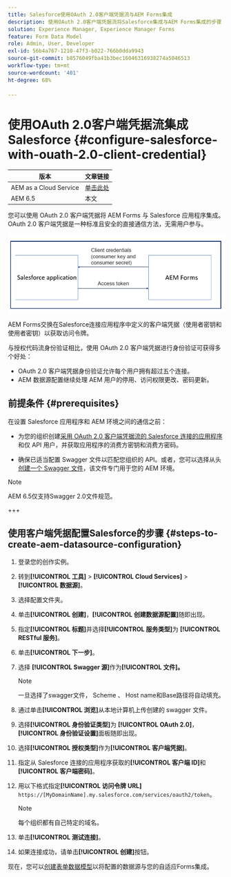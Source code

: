 ```yaml
---
title: Salesforce使用OAuth 2.0客户端凭据流与AEM Forms集成
description: 使用OAuth 2.0客户端凭据流将Salesforce集成与AEM Forms集成的步骤
solution: Experience Manager, Experience Manager Forms
feature: Form Data Model
role: Admin, User, Developer
exl-id: 56b4a767-1210-47f3-b022-766b0dda9943
source-git-commit: b8576049fba41b3bec16046316938274a5046513
workflow-type: tm+mt
source-wordcount: '401'
ht-degree: 68%

---
```


# 使用OAuth 2.0客户端凭据流集成Salesforce  {#configure-salesforce-with-ouath-2.0-client-credential}

| 版本 | 文章链接 |
| -------- | ---------------------------- |
| AEM as a Cloud Service | [单击此处](https://experienceleague.adobe.com/zh-hans/docs/experience-manager-cloud-service/content/forms/integrate/use-form-data-model/aem-forms-salesforce-integration) |
| AEM 6.5 | 本文 |

您可以使用 OAuth 2.0 客户端凭据将 AEM Forms 与 Salesforce 应用程序集成。OAuth 2.0 客户端凭据是一种标准且安全的直接通信方法，无需用户参与。

![设置AEM Forms与Salesforce应用程序之间的通信时的工作流](/help/forms/using/assets/salesforce-workflow.png)

AEM Forms交换在Salesforce连接应用程序中定义的客户端凭据（使用者密钥和使用者密钥）以获取访问令牌。

与授权代码流身份验证相比，使用 OAuth 2.0 客户端凭据进行身份验证可获得多个好处：

* OAuth 2.0 客户端凭据身份验证允许每个用户拥有超过五个连接。
* AEM 数据源配置继续处理 AEM 用户的停用、访问权限更改、密码更新。

## 前提条件 {#prerequisites}

在设置 Salesforce 应用程序和 AEM 环境之间的通信之前：

* 为您的组织创建[采用 OAuth 2.0 客户端凭据流的 Salesforce 连接的应用程序](https://help.salesforce.com/s/articleView?id=sf.connected_app_client_credentials_setup.htm&type=5)和仅 API 用户，并获取应用程序的消费方密钥和消费方密码。

* 确保已适当配置 Swagger 文件以匹配您组织的 API。或者，您可以选择从头[创建一个 Swagger 文件](https://experienceleague.adobe.com/zh-hans/docs/experience-manager-learn/cloud-service/forms/integrate-with-salesforce/describe-rest-api)，该文件专门用于您的 AEM 环境。
>[!NOTE]
>
> AEM 6.5仅支持Swagger 2.0文件规范。

+++

## 使用客户端凭据配置Salesforce的步骤 {#steps-to-create-aem-datasource-configuration}

1. 登录您的创作实例。
1. 转到&#x200B;**[!UICONTROL 工具]** > **[!UICONTROL Cloud Services]** > **[!UICONTROL 数据源]**。
1. 选择配置文件夹。
1. 单击&#x200B;**[!UICONTROL 创建]**，**[!UICONTROL 创建数据源配置]**&#x200B;随即出现。
1. 指定&#x200B;**[!UICONTROL 标题]**&#x200B;并选择&#x200B;**[!UICONTROL 服务类型]**&#x200B;为 **[!UICONTROL RESTful 服务]**。
1. 单击&#x200B;**[!UICONTROL 下一步]**。
1. 选择 **[!UICONTROL Swagger 源]**&#x200B;作为&#x200B;**[!UICONTROL 文件]。**
   >[!NOTE]
   >
   > 一旦选择了swagger文件， Scheme 、 Host name和Base路径将自动填充。

1. 通过单击&#x200B;**[!UICONTROL 浏览]**&#x200B;从本地计算机上传创建的 swagger 文件。
1. 选择&#x200B;**[!UICONTROL 身份验证类型]**&#x200B;为 **[!UICONTROL OAuth 2.0]**，**[!UICONTROL 身份验证设置]**&#x200B;面板随即出现。
1. 选择&#x200B;**[!UICONTROL 授权类型]**&#x200B;作为&#x200B;**[!UICONTROL 客户端凭据]**。
1. 指定从 Salesforce 连接的应用程序获取的&#x200B;**[!UICONTROL 客户端 ID]**&#x200B;和&#x200B;**[!UICONTROL 客户端密码]**。
1. 用以下格式指定&#x200B;**[!UICONTROL 访问令牌 URL]**
   `https://[MyDomainName].my.salesforce.com/services/oauth2/token`。

   >[!NOTE]
   >
   > 每个组织都有自己特定的域名。

1. 单击&#x200B;**[!UICONTROL 测试连接]**。
1. 如果连接成功，请单击&#x200B;**[!UICONTROL 创建]**&#x200B;按钮。

现在，您可以[创建表单数据模型](/help/forms/using/create-form-data-model.md)以将配置的数据源与您的自适应Forms集成。
